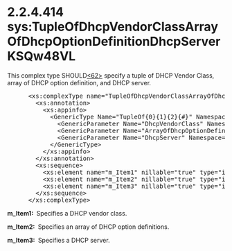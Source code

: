 <html dir="LTR" xmlns:mshelp="http://msdn.microsoft.com/mshelp" xmlns:ddue="http://ddue.schemas.microsoft.com/authoring/2003/5" xmlns:xlink="http://www.w3.org/1999/xlink" xmlns:tool="http://www.microsoft.com/tooltip">
 <body>
 <div id="header">
 <h1 class="heading">2.2.4.414 sys:TupleOfDhcpVendorClassArrayOfDhcpOptionDefinitionDhcpServerKSQw48VL</h1>
 </div>
 <div id="mainSection">
 <div id="mainBody">
 <div id="allHistory" class="saveHistory"></div>
 <div id="sectionSection0" class="section" name="collapseableSection">
 

<p>This complex type SHOULD<a id="Appendix_A_Target_62"></a><a href="3b257e05-6300-4286-a090-0f9949d290bf.md#Appendix_A_62" aria-label="Product behavior note 62">&lt;62&gt;</a> specify a
tuple of DHCP Vendor Class, array of DHCP option definition, and DHCP server.</p>

<dl>
<dd>
<div><pre> &lt;xs:complexType name=&quot;TupleOfDhcpVendorClassArrayOfDhcpOptionDefinitionDhcpServerKSQw48VL&quot;&gt;
   &lt;xs:annotation&gt;
     &lt;xs:appinfo&gt;
       &lt;GenericType Name=&quot;TupleOf{0}{1}{2}{#}&quot; Namespace=&quot;http://schemas.datacontract.org/2004/07/System&quot; xmlns=&quot;http://schemas.microsoft.com/2003/10/Serialization/&quot;&gt;
         &lt;GenericParameter Name=&quot;DhcpVendorClass&quot; Namespace=&quot;http://Microsoft.Windows.Ipam&quot; /&gt;
         &lt;GenericParameter Name=&quot;ArrayOfDhcpOptionDefinition&quot; Namespace=&quot;http://Microsoft.Windows.Ipam&quot; /&gt;
         &lt;GenericParameter Name=&quot;DhcpServer&quot; Namespace=&quot;http://Microsoft.Windows.Ipam&quot; /&gt;
       &lt;/GenericType&gt;
     &lt;/xs:appinfo&gt;
   &lt;/xs:annotation&gt;
   &lt;xs:sequence&gt;
     &lt;xs:element name=&quot;m_Item1&quot; nillable=&quot;true&quot; type=&quot;ipam:DhcpVendorClass&quot; /&gt;
     &lt;xs:element name=&quot;m_Item2&quot; nillable=&quot;true&quot; type=&quot;ipam:ArrayOfDhcpOptionDefinition&quot; /&gt;
     &lt;xs:element name=&quot;m_Item3&quot; nillable=&quot;true&quot; type=&quot;ipam:DhcpServer&quot; /&gt;
   &lt;/xs:sequence&gt;
 &lt;/xs:complexType&gt;
</pre></div>
</dd></dl>

<p><b>m_Item1: </b> Specifies a DHCP vendor class.</p>

<p><b>m_Item2: </b> Specifies an array of DHCP option
definitions.</p>

<p><b>m_Item3: </b> Specifies a DHCP server.</p>


 </div>
 </div>
 </div>
 </body>
</html>